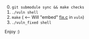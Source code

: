 0. `git submodule sync && make checks`
1. `./vuln shell`
2. `make`  ( <-- Will "embed" [fix.c](fix.c) in `vuln`)
3. `./vuln_fixed shell`

Enjoy :)
